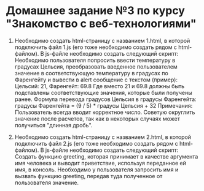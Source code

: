 # Домашнее задание №3 по курсу "Знакомство с веб-технологиями"

1. Необходимо создать html-страницу с названием 1.html, в которой подключить файл 1.js (его тоже необходимо создать рядом с html-файлом). В js-файле необходимо создать следующий скрипт:
Необходимо пользователя попросить ввести температуру в градусах Цельсия, преобразовать введенное пользователем значение в соответствующую температуру в градусах по Фаренгейту и вывести в alert сообщение с текстом (пример): Цельсий: 21, Фаренгейт: 69.8
Где вместо 21 и 69.8 должны быть подставлены соответствующие значения, которые
были получены ранее.
Формула перевода градусов Цельсия в градусы Фаренгейта:
градусы Фаренгейта = (9 / 5) * градусы Цельсия + 32
Примечания: Пользователь всегда вводит корректное число.
Советую округлить значение после расчетов, так как в некоторых случаях может получиться "длинная дробь".

2. Необходимо создать html-страницу с названием 2.html, в которой подключить файл 2.js (его тоже необходимо создать рядом с html-файлом). В js-файле необходимо создать следующий скрипт:
Cоздать функцию greeting, которая принимает в качестве аргумента имя человека и выводит приветствие, используя переданное ей имя, в консоль.
Необходимо у пользователя запросить имя и вызвать функцию greeting, передав туда полученное от пользователя значение.